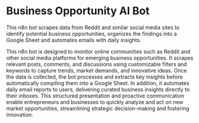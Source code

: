 # Business Opportunity AI Bot
This n8n bot scrapes data from Reddit and similar social media sites to identify potential business opportunities, organizes the findings into a Google Sheet and automates emails with daily insights.

This n8n bot is designed to monitor online communities such as Reddit and other social media platforms for emerging business opportunities. It scrapes relevant posts, comments, and discussions using customizable filters and keywords to capture trends, market demands, and innovative ideas. Once the data is collected, the bot processes and extracts key insights before automatically compiling them into a Google Sheet. In addition, it automates daily email reports to users, delivering curated business insights directly to their inboxes. This structured presentation and proactive communication enable entrepreneurs and businesses to quickly analyze and act on new market opportunities, streamlining strategic decision-making and fostering innovation.
